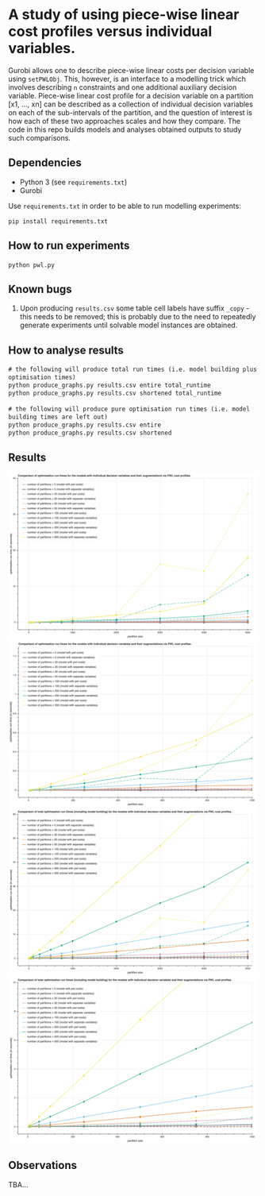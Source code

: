 # A study of using piece-wise linear cost profiles versus individual variables.
Gurobi allows one to describe piece-wise linear costs per decision variable using `setPWLObj`. This, however, is an interface to a modelling trick which involves describing `n` constraints and one additional auxiliary decision variable. Piece-wise linear cost profile for a decision variable on a partition [x1, ..., xn] can be described as a collection of individual decision variables on each of the sub-intervals of the partition, and the question of interest is how each of these two approaches scales and how they compare. The code in this repo builds models and analyses obtained outputs to study such comparisons.

## Dependencies
* Python 3 (see `requirements.txt`)
* Gurobi 

Use `requirements.txt` in order to be able to run modelling experiments:

```
pip install requirements.txt
```

## How to run experiments
```
python pwl.py
```
## Known bugs
1. Upon producing `results.csv` some table cell labels have suffix `_copy` - this needs to be removed; this is probably due to the need to repeatedly generate experiments until solvable model instances are obtained.

## How to analyse results
```
# the following will produce total run times (i.e. model building plus optimisation times)
python produce_graphs.py results.csv entire total_runtime
python produce_graphs.py results.csv shortened total_runtime

# the following will produce pure optimisation run times (i.e. model building times are left out)
python produce_graphs.py results.csv entire
python produce_graphs.py results.csv shortened
```

## Results
![alt text](figures/optimisation-only-entire-range-of-partition-size.png)
![alt text](figures/optimisation-only-small-partition-size.png)
![alt text](figures/total_runtimes-entire-range-of-partition-size.png)
![alt text](figures/total-runtimes-only-small-partition-size.png)

## Observations
TBA...